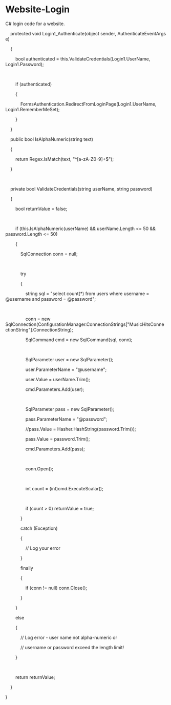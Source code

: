 # Website-Login
C# login code for a website.


   
protected void Login1_Authenticate(object sender, AuthenticateEventArgs e)

   
{

       
bool authenticated = this.ValidateCredentials(Login1.UserName,
Login1.Password);

 

       
if (authenticated)

       
{

            FormsAuthentication.RedirectFromLoginPage(Login1.UserName,
Login1.RememberMeSet);

       
}

   
}

   
public bool IsAlphaNumeric(string text)

   
{

       
return Regex.IsMatch(text, "^[a-zA-Z0-9]+$");

   
}

 

   
private bool ValidateCredentials(string userName, string password)

   
{

       
bool returnValue = false;

 

       
if (this.IsAlphaNumeric(userName)
&& userName.Length <= 50 && password.Length <= 50)

       
{

            SqlConnection conn = null;

 

            try

            {

     
          string sql = "select count(*) from
users where username = @username and password = @password";

 

                conn = new SqlConnection(ConfigurationManager.ConnectionStrings["MusicHitsConnectionString"].ConnectionString);

                SqlCommand cmd = new SqlCommand(sql, conn);

 

                SqlParameter user = new SqlParameter();

                user.ParameterName = "@username";

                user.Value = userName.Trim();

                cmd.Parameters.Add(user);

 

                SqlParameter pass = new SqlParameter();

                pass.ParameterName = "@password";

                //pass.Value =
Hasher.HashString(password.Trim());

                pass.Value = password.Trim();

                cmd.Parameters.Add(pass);

 

         
      conn.Open();

 

                int count = (int)cmd.ExecuteScalar();

 

                if (count > 0) returnValue = true;

            }

            catch
(Exception)

            {

                // Log your error

            }

            finally

   
        {

                if (conn != null) conn.Close();

            }

       
}

       
else

       
{

            // Log error - user name not alpha-numeric or 

            // username or password exceed the length limit!

       
}

 

       
return returnValue;

   
}

}

